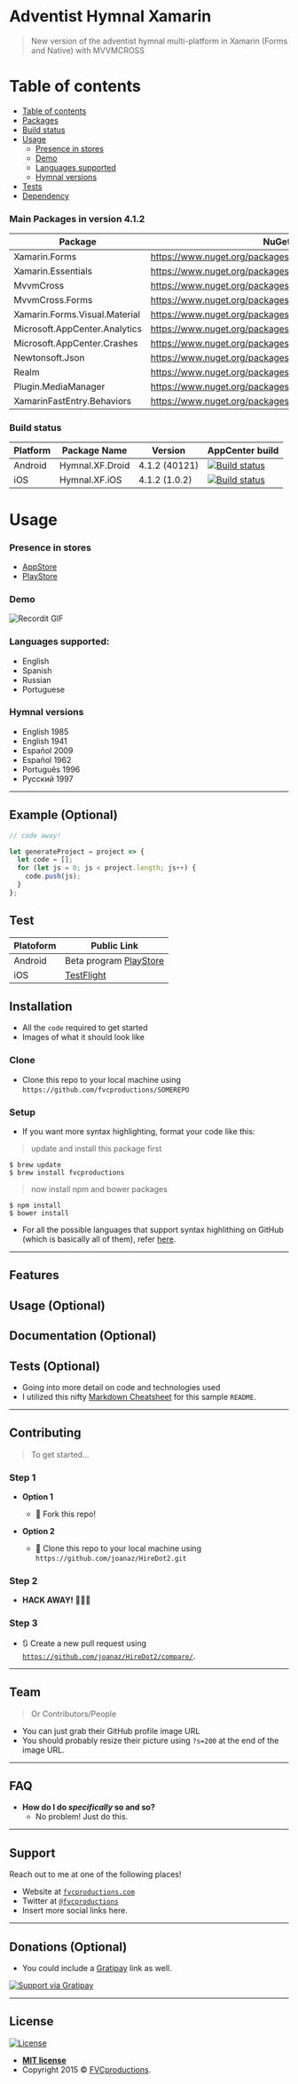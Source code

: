 
# Adventist Hymnal Xamarin
> New version of the adventist hymnal multi-platform in Xamarin (Forms and Native) with MVVMCROSS


Table of contents
============

<!--ts-->
   * [Table of contents](#table-of-contents)
   * [Packages](#main-packages-in-version-412)
   * [Build status](#build-status)
   * [Usage](#usage)
      * [Presence in stores](#presence-in-stores)
      * [Demo](#demo)
      * [Languages supported](#languages-supported)
      * [Hymnal versions](#hymnal-versions)
   * [Tests](#tests)
   * [Dependency](#dependency)
<!--te-->

### Main Packages in version 4.1.2
|Package                       |NuGet Link                                                       |
|------------------------------|-----------------------------------------------------------------|
|Xamarin.Forms                 |https://www.nuget.org/packages/Xamarin.Forms/                    |
|Xamarin.Essentials            |https://www.nuget.org/packages/Xamarin.Essentials/               |
|MvvmCross                     |https://www.nuget.org/packages/MvvmCross/                        |
|MvvmCross.Forms               |https://www.nuget.org/packages/MvvmCross.Forms/                  |
|Xamarin.Forms.Visual.Material |https://www.nuget.org/packages/Xamarin.Forms.Visual.Material/    |
|Microsoft.AppCenter.Analytics |https://www.nuget.org/packages/Microsoft.AppCenter.Analytics/    |
|Microsoft.AppCenter.Crashes   |https://www.nuget.org/packages/Microsoft.AppCenter.Crashes/      |
|Newtonsoft.Json               |https://www.nuget.org/packages/Newtonsoft.Json/                  |
|Realm                         |https://www.nuget.org/packages/Realm/                            |
|Plugin.MediaManager           |https://www.nuget.org/packages/Plugin.MediaManager/              |
|XamarinFastEntry.Behaviors    |https://www.nuget.org/packages/XamarinFastEntry.Behaviors/       |


### Build status
|Platform       |Package Name    |Version        |AppCenter build  |
|---------------|----------------|---------------|-----------------|
|Android        |Hymnal.XF.Droid |4.1.2 (40121)  |[![Build status](https://build.appcenter.ms/v0.1/apps/3d7e2f21-5600-40b5-91f3-6d57fe1227a4/branches/master/badge)](https://appcenter.ms) |
|iOS            |Hymnal.XF.iOS   |4.1.2 (1.0.2)  |[![Build status](https://build.appcenter.ms/v0.1/apps/a84c27d5-4abc-449e-983e-9b2ac6953ffa/branches/master/badge)](https://appcenter.ms) |

# Usage

### Presence in stores
- [AppStore](https://apps.apple.com/us/app/adventist-hymnal/id1153114394)
- [PlayStore](https://play.google.com/store/apps/details?id=net.ddns.HimnarioAdventistaSPA)

### Demo
![Recordit GIF](https://recordit.co/IoYOhRUrmB.gif)


### Languages supported:
- English
- Spanish
- Russian
- Portuguese

### Hymnal versions
- English 1985
- English 1941
- Español 2009
- Español 1962
- Português 1996
- Русский 1997

---

## Example (Optional)

```javascript
// code away!

let generateProject = project => {
  let code = [];
  for (let js = 0; js < project.length; js++) {
    code.push(js);
  }
};
```


## Test
|Platoform   |Public Link                                           |
|------------|------------------------------------------------------|
|Android     |Beta program [PlayStore](https://play.google.com/store/apps/details?id=net.ddns.HimnarioAdventistaSPA&hl=en)|
|iOS         |[TestFlight](https://testflight.apple.com/join/0zTExNbR)

## Installation

- All the `code` required to get started
- Images of what it should look like

### Clone

- Clone this repo to your local machine using `https://github.com/fvcproductions/SOMEREPO`

### Setup

- If you want more syntax highlighting, format your code like this:

> update and install this package first

```shell
$ brew update
$ brew install fvcproductions
```

> now install npm and bower packages

```shell
$ npm install
$ bower install
```

- For all the possible languages that support syntax highlithing on GitHub (which is basically all of them), refer <a href="https://github.com/github/linguist/blob/master/lib/linguist/languages.yml" target="_blank">here</a>.

---

## Features
## Usage (Optional)
## Documentation (Optional)
## Tests (Optional)

- Going into more detail on code and technologies used
- I utilized this nifty <a href="https://github.com/adam-p/markdown-here/wiki/Markdown-Cheatsheet" target="_blank">Markdown Cheatsheet</a> for this sample `README`.

---

## Contributing

> To get started...

### Step 1

- **Option 1**
    - 🍴 Fork this repo!

- **Option 2**
    - 👯 Clone this repo to your local machine using `https://github.com/joanaz/HireDot2.git`

### Step 2

- **HACK AWAY!** 🔨🔨🔨

### Step 3

- 🔃 Create a new pull request using <a href="https://github.com/joanaz/HireDot2/compare/" target="_blank">`https://github.com/joanaz/HireDot2/compare/`</a>.

---

## Team

> Or Contributors/People

- You can just grab their GitHub profile image URL
- You should probably resize their picture using `?s=200` at the end of the image URL.

---

## FAQ

- **How do I do *specifically* so and so?**
    - No problem! Just do this.

---

## Support

Reach out to me at one of the following places!

- Website at <a href="http://fvcproductions.com" target="_blank">`fvcproductions.com`</a>
- Twitter at <a href="http://twitter.com/fvcproductions" target="_blank">`@fvcproductions`</a>
- Insert more social links here.

---

## Donations (Optional)

- You could include a <a href="https://cdn.rawgit.com/gratipay/gratipay-badge/2.3.0/dist/gratipay.png" target="_blank">Gratipay</a> link as well.

[![Support via Gratipay](https://cdn.rawgit.com/gratipay/gratipay-badge/2.3.0/dist/gratipay.png)](https://gratipay.com/fvcproductions/)


---

## License

[![License](http://img.shields.io/:license-mit-blue.svg?style=flat-square)](http://badges.mit-license.org)

- **[MIT license](http://opensource.org/licenses/mit-license.php)**
- Copyright 2015 © <a href="http://fvcproductions.com" target="_blank">FVCproductions</a>.
<!--stackedit_data:
eyJoaXN0b3J5IjpbLTIwMjAyNjAxMTAsLTIzNDE1ODEwMiwtND
c1MjMzMzQyLDIxNDY3NzA3MTQsNjMxMzY2MTAyLC03MjAxMzU3
MDYsLTQ2NzI3MTIzMiwtNDg5MjE4ODIwLDEwODY1MDIyMjcsMT
Y4NTA1NjkwN119
-->